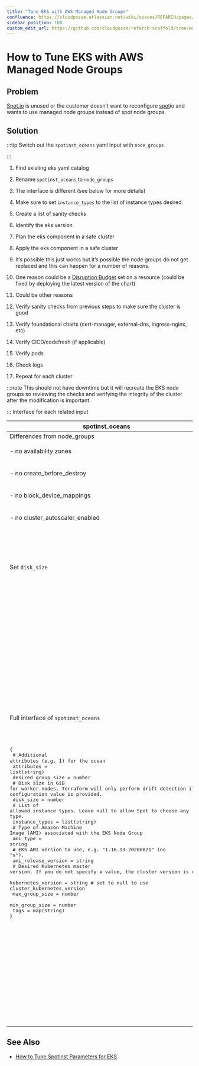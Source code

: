 ```yaml
---
title: "Tune EKS with AWS Managed Node Groups"
confluence: https://cloudposse.atlassian.net/wiki/spaces/REFARCH/pages/1249476615/How+to+Tune+EKS+with+AWS+Managed+Node+Groups
sidebar_position: 100
custom_edit_url: https://github.com/cloudposse/refarch-scaffold/tree/main/docs/docs/how-to-guides/tutorials/how-to-tune-eks-with-aws-managed-node-groups.md
---
```


# How to Tune EKS with AWS Managed Node Groups

## Problem
[Spot.io](http://Spot.io) is unused or the customer doesn’t want to reconfigure [spot](http://spot.io)io and wants to use managed node groups instead of spot node groups.

## Solution

:::tip
Switch out the `spotinst_oceans` yaml input with `node_groups`

:::

1. Find existing eks yaml catalog

2. Rename `spotinst_oceans` to `node_groups`

1. The interface is different (see below for more details)

3. Make sure to set `instance_types` to the list of instance types desired.

4. Create a list of sanity checks

5. Identify the eks version

6. Plan the eks component in a safe cluster

7. Apply the eks component in a safe cluster

1. It’s possible this just works but it’s possible the node groups do not get replaced and this can happen for a number of reasons.

1. One reason could be a [Disruption Budget](https://kubernetes.io/docs/tasks/run-application/configure-pdb/) set on a resource (could be fixed by deploying the latest version of the chart)

2. Could be other reasons

8. Verify sanity checks from previous steps to make sure the cluster is good

1. Verify foundational charts (cert-manager, external-dns, ingress-nginx, etc)

2. Verify CICD/codefresh (if applicable)

3. Verify pods

4. Check logs

9. Repeat for each cluster

:::note
This should not have downtime but it will recreate the EKS node groups so reviewing the checks and verifying the integrity of the cluster after the modification is important.

:::
Interface for each related input

|**spotinst_oceans** | **node_groups**|
| ----- | ----- |
|Differences from node_groups<br/><br/>- no availability zones<br/><br/><br/>- no create_before_destroy<br/><br/><br/>- no block_device_mappings<br/><br/><br/>- no cluster_autoscaler_enabled | - set `create_before_destroy=true`|
|Set `disk_size` | to set the disk size, set a `block_device_mapping`<br/><br/><br/><pre><br/>block_device_mappings:<br/>  - device_name: "/dev/xvda"<br/>    volume_size: 200<br/>    volume_type: "gp2"<br/>    encrypted: true<br/>    delete_on_termination: true<br/></pre>|
|Full interface of `spotinst_oceans`<br/><br/><br/><pre><br/>{<br/>  # Additional attributes (e.g. `1`) for the ocean<br/>  attributes         = list(string)<br/>  desired_group_size = number<br/>  # Disk size in GiB for worker nodes. Terraform will only perform drift detection if a configuration value is provided.<br/>  disk_size = number<br/>  # List of allowed instance types. Leave null to allow Spot to choose any type.<br/>  instance_types = list(string)<br/>  # Type of Amazon Machine Image (AMI) associated with the EKS Node Group<br/>  ami_type = string<br/>  # EKS AMI version to use, e.g. "1.16.13-20200821" (no "v").<br/>  ami_release_version = string<br/>  # Desired Kubernetes master version. If you do not specify a value, the cluster version is used<br/>  kubernetes_version = string # set to null to use cluster_kubernetes_version<br/>  max_group_size     = number<br/>  min_group_size     = number<br/>  tags               = map(string)<br/>}<br/></pre> | Full interface of `node_groups`<br/><br/><br/><pre><br/><br/>{<br/>  # will create 1 auto scaling group in each specified availability zone<br/>  availability_zones = list(string)<br/>  # Additional attributes (e.g. `1`) for the node group<br/>  attributes = list(string)<br/>  # True to create new node_groups before deleting old ones, avoiding a temporary outage<br/>  create_before_destroy = bool<br/>  # Desired number of worker nodes when initially provisioned<br/>  desired_group_size = number<br/>  # List of block device mappings for the launch template. Each list element is an object with a `device_name` key and any keys supported by the `ebs` block of `launch_template`.<br/>  block_device_mappings = list(any)<br/>  # Whether to enable Node Group to scale its AutoScaling Group<br/>  cluster_autoscaler_enabled = bool<br/>  # Set of instance types associated with the EKS Node Group. Terraform will only perform drift detection if a configuration value is provided.<br/>  instance_types = list(string)<br/>  # Type of Amazon Machine Image (AMI) associated with the EKS Node Group<br/>  ami_type = string<br/>  # EKS AMI version to use, e.g. "1.16.13-20200821" (no "v").<br/>  ami_release_version = string<br/>  # Key-value mapping of Kubernetes labels. Only labels that are applied with the EKS API are managed by this argument. Other Kubernetes labels applied to the EKS Node Group will not be managed<br/>  kubernetes_labels = map(string)<br/>  # List of `key`, `value`, `effect` objects representing Kubernetes taints. `effect` must be one of `NO_SCHEDULE`, `NO_EXECUTE`, or `PREFER_NO_SCHEDULE`. `key` and `effect` are required, `value` may be null.<br/>  kubernetes_taints = list(any)<br/>  # Desired Kubernetes master version. If you do not specify a value, the latest available version is used<br/>  kubernetes_version = string<br/>  # The maximum size of the AutoScaling Group<br/>  max_group_size = number<br/>  # The minimum size of the AutoScaling Group<br/>  min_group_size = number<br/>  # List of auto-launched resource types to tag<br/>  resources_to_tag = list(string)<br/>  tags             = map(string)<br/>}<br/></pre>|

## See Also

- [How to Tune SpotInst Parameters for EKS](/reference-architecture/how-to-guides/integrations/spotinst/how-to-tune-spotinst-parameters-for-eks)


